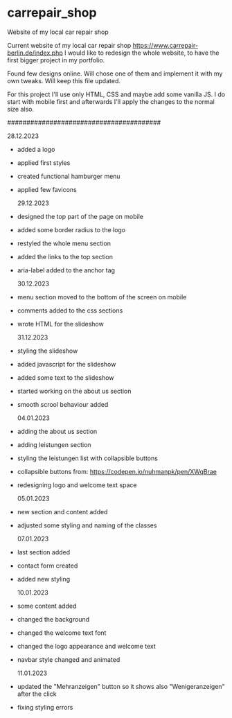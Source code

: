 # carrepair_shop

Website of my local car repair shop

Current website of my local car repair shop https://www.carrepair-berlin.de/index.php
I would like to redesign the whole website, to have the first bigger project in my portfolio.

Found few designs online. Will chose one of them and implement it with my own tweaks.
Will keep this file updated.

For this project I'll use only HTML, CSS and maybe add some vanilla JS.
I do start with mobile first and afterwards I'll apply the changes to the normal size also.

########################################

28.12.2023

- added a logo
- applied first styles
- created functional hamburger menu
- applied few favicons

  29.12.2023

- designed the top part of the page on mobile
- added some border radius to the logo
- restyled the whole menu section
- added the links to the top section
- aria-label added to the anchor tag

  30.12.2023

- menu section moved to the bottom of the screen on mobile
- comments added to the css sections
- wrote HTML for the slideshow

  31.12.2023

- styling the slideshow
- added javascript for the slideshow
- added some text to the slideshow
- started working on the about us section
- smooth scrool behaviour added

  04.01.2023

- adding the about us section
- adding leistungen section
- styling the leistungen list with collapsible buttons
- collapsible buttons from: https://codepen.io/nuhmanpk/pen/XWqBrae
- redesigning logo and welcome text space

  05.01.2023

- new section and content added
- adjusted some styling and naming of the classes

  07.01.2023

- last section added
- contact form created
- added new styling

  10.01.2023

- some content added
- changed the background
- changed the welcome text font
- changed the logo appearance and welcome text
- navbar style changed and animated

  11.01.2023

- updated the "Mehranzeigen" button so it shows also "Wenigeranzeigen" after the click
- fixing styling errors
